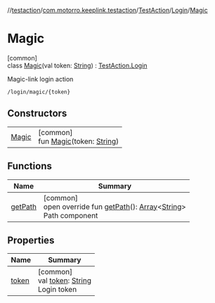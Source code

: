 //[testaction](../../../../../index.md)/[com.motorro.keeplink.testaction](../../../index.md)/[TestAction](../../index.md)/[Login](../index.md)/[Magic](index.md)

# Magic

[common]\
class [Magic](index.md)(val token: [String](https://kotlinlang.org/api/latest/jvm/stdlib/kotlin/-string/index.html)) : [TestAction.Login](../index.md)

Magic-link login action

`/login/magic/{token}`

## Constructors

| | |
|---|---|
| [Magic](-magic.md) | [common]<br>fun [Magic](-magic.md)(token: [String](https://kotlinlang.org/api/latest/jvm/stdlib/kotlin/-string/index.html)) |

## Functions

| Name | Summary |
|---|---|
| [getPath](get-path.md) | [common]<br>open override fun [getPath](get-path.md)(): [Array](https://kotlinlang.org/api/latest/jvm/stdlib/kotlin/-array/index.html)&lt;[String](https://kotlinlang.org/api/latest/jvm/stdlib/kotlin/-string/index.html)&gt;<br>Path component |

## Properties

| Name | Summary |
|---|---|
| [token](token.md) | [common]<br>val [token](token.md): [String](https://kotlinlang.org/api/latest/jvm/stdlib/kotlin/-string/index.html)<br>Login token |
